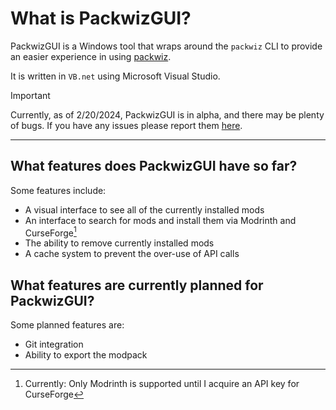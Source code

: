 # What is PackwizGUI?
PackwizGUI is a Windows tool that wraps around the `packwiz` CLI to provide an easier experience in using [packwiz](https://packwiz.infra.link/). 

It is written in `VB.net` using Microsoft Visual Studio.

> [!IMPORTANT]
> Currently, as of 2/20/2024, PackwizGUI is in alpha, and there may be plenty of bugs. If you have any issues please report them [here](https://github.com/RAMENtheNOODLES/PackwizGUI/issues).

---

## What features does PackwizGUI have so far?
Some features include:
- A visual interface to see all of the currently installed mods
- An interface to search for mods and install them via Modrinth and CurseForge[^1]
- The ability to remove currently installed mods
- A cache system to prevent the over-use of API calls

## What features are currently planned for PackwizGUI?
Some planned features are:
- Git integration
- Ability to export the modpack

[^1]: Currently: Only Modrinth is supported until I acquire an API key for CurseForge
